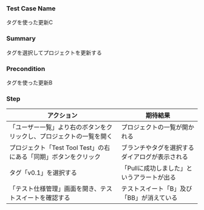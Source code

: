 ### Test Case Name
タグを使った更新C

### Summary
タグを選択してプロジェクトを更新する

### Precondition
タグを使った更新B

### Step
| アクション      | 期待結果            |
|------------|-----------------|
| 「ユーザー一覧」より右のボタンをクリックし、プロジェクトの一覧を開く | プロジェクトの一覧が開かれる |
| プロジェクト「Test Tool Test」の右にある「同期」ボタンをクリック | ブランチやタグを選択するダイアログが表示される |
| タグ「v0.1」を選択する | 「Pullに成功しました」というアラートが出る |
| 「テスト仕様管理」画面を開き、テストスイートを確認する | テストスイート「B」及び「BB」が消えている |
